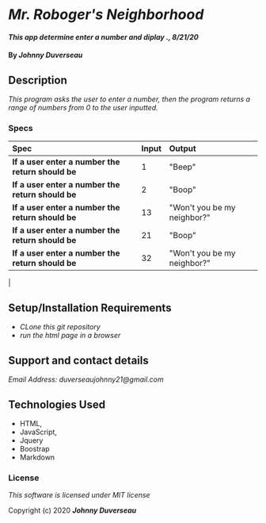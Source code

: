 # _Mr. Roboger's Neighborhood_

#### _This app determine enter a number and diplay ., 8/21/20_

#### By _**Johnny Duverseau**_

## Description

_This program asks the user to enter a number, then the program returns a range of numbers from 0 to the user inputted._

### Specs
| Spec | Input | Output |
| :-------------     | :------------- | :------------- |
| **If a user enter a number the return should be** | 1 |"Beep" |
| **If a user enter a number the return should be** | 2 | "Boop" |
| **If a user enter a number the return should be**| 13| "Won't you be my neighbor?"|
| **If a user enter a number the return should be**|21|"Boop"|
| **If a user enter a number the return should be**|32|"Won't you be my neighbor?"|
|


## Setup/Installation Requirements

* _CLone this git repository_
* _run the html page in a browser_



## Support and contact details

_Email Address: duverseaujohnny21@gmail.com_

## Technologies Used 
- HTML, 
- JavaScript, 
- Jquery  
- Boostrap
- Markdown

### License

*This software is licensed under MIT license*

Copyright (c) 2020 **_Johnny Duverseau_**